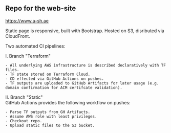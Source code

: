 ## Repo for the web-site <br>
https://www.a-sh.ae

Static page is responsive, built with Bootstrap. Hosted on S3, disributed via CloudFront. 

Two automated CI pipelines: 

I. Branch "Terraform" <br/>

    - All underlying AWS infrastructure is described declaratively with TF files.
    - TF state stored on Terraform Cloud.
    - CD effected via GitHub Actions on pushes.
    - TF outputs are uploaded to GitHub Artifacts for later usage (e.g. domain confirmation for ACM certifcate validation).

II. Branch "Static" <br>
    GitHub Actions provides the following workflow on pushes:
    
    - Parse TF outputs from GH Artifacts.
    - Assume AWS role with least privileges.
    - Checkout repo.
    - Upload static files to the S3 bucket.